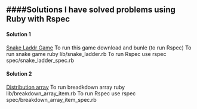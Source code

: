 ####Solutions  I have solved problems using Ruby  with Rspec 
----


#### Solution 1
[Snake Laddr Game](https://github.com/vgvinay2)
 To run this game download and bunle (to run Rspec)
 To run snake game  ruby lib/snake_ladder.rb
 To run Rspec use rspec spec/snake_ladder_spec.rb


#### Solution 2
[Distribution array](https://github.com/vgvinay2)
To run breadkdown array ruby lib/breakdown_array_item.rb 
To run Rspec use rspec spec/breakdown_array_item_spec.rb

